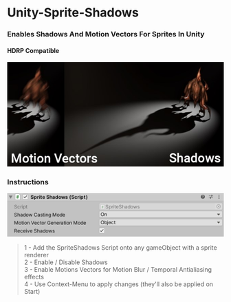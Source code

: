 # Unity-Sprite-Shadows
<h3>Enables Shadows And Motion Vectors For Sprites In Unity</h3>
<h4>HDRP Compatible</h4>

<div display="inline">
<img src="https://github.com/LTMX/Unity-Sprite-Shadows/blob/master/Documentation/Unity%20Sprite%20Shadows%20And%20Motion%20Vectors.jpeg">
<br>
</div>

<h3>Instructions</h3>
<img src="https://github.com/LTMX/Unity-Sprite-Shadows/blob/master/Documentation/Inspector%20Sprite%20Shadows.png">
<blockquote><p>
1 - Add the SpriteShadows Script onto any gameObject with a sprite renderer
<br>2 - Enable / Disable Shadows
<br>3 - Enable Motions Vectors for Motion Blur / Temporal Antialiasing effects
<br>4 - Use Context-Menu to apply changes (they'll also be applied on Start)

</p></blockquote>


